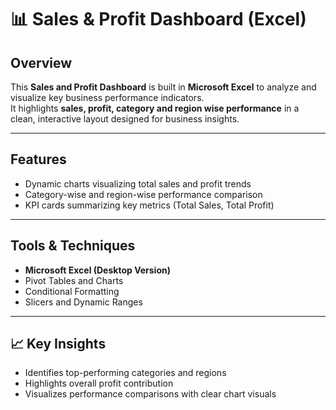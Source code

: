# 📊 Sales & Profit Dashboard (Excel)

## Overview
This **Sales and Profit Dashboard** is built in **Microsoft Excel** to analyze and visualize key business performance indicators.  
It highlights **sales, profit, category and region wise performance** in a clean, interactive layout designed for business insights.

---

##  Features
- Dynamic charts visualizing total sales and profit trends  
- Category-wise and region-wise performance comparison  
- KPI cards summarizing key metrics (Total Sales, Total Profit)  
  

---

##  Tools & Techniques
- **Microsoft Excel (Desktop Version)**
- Pivot Tables and Charts  
- Conditional Formatting  
- Slicers and Dynamic Ranges  


---


## 📈 Key Insights
- Identifies top-performing categories and regions  
- Highlights overall profit contribution   
- Visualizes performance comparisons with clear chart visuals




